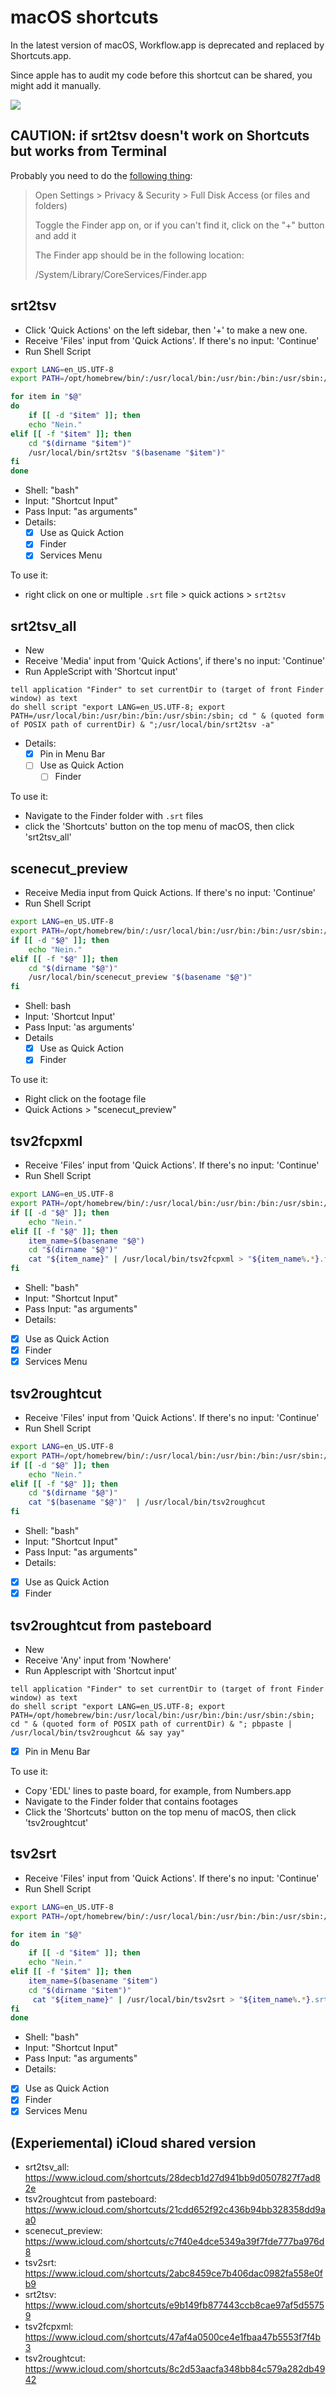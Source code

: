 # macOS shortcuts

In the latest version of macOS, Workflow.app is deprecated and replaced by Shortcuts.app.

Since apple has to audit my code before this shortcut can be shared, you might add it manually.

![](https://raw.githubusercontent.com/scateu/tsv_edl.vim/main/screenshots/shortcuts.png)

## CAUTION: if srt2tsv doesn't work on Shortcuts but works from Terminal

Probably you need to do the [following thing](https://discussions.apple.com/thread/255210852?sortBy=best):

>    Open Settings > Privacy & Security > Full Disk Access (or files and folders)
>
>    Toggle the Finder app on, or if you can't find it, click on the "+" button and add it
>
>    The Finder app should be in the following location:
>
>    /System/Library/CoreServices/Finder.app

## srt2tsv
 - Click 'Quick Actions' on the left sidebar, then '+' to make a new one.
 - Receive 'Files' input from 'Quick Actions'.  If there's no input: 'Continue'
 - Run Shell Script

```bash
export LANG=en_US.UTF-8
export PATH=/opt/homebrew/bin/:/usr/local/bin:/usr/bin:/bin:/usr/sbin:/sbin

for item in "$@"
do
    if [[ -d "$item" ]]; then
	echo "Nein."
elif [[ -f "$item" ]]; then
    cd "$(dirname "$item")"
	/usr/local/bin/srt2tsv "$(basename "$item")"
fi
done
```

 - Shell: "bash"
 - Input: "Shortcut Input"
 - Pass Input: "as arguments"
 - Details:
   - [X] Use as Quick Action
    - [X] Finder
    - [X] Services Menu

To use it:
 - right click on one or multiple `.srt` file > quick actions > `srt2tsv`

## srt2tsv\_all

 - New
 - Receive 'Media' input from 'Quick Actions', if there's no input: 'Continue'
 - Run AppleScript with 'Shortcut input'

```applescript
tell application "Finder" to set currentDir to (target of front Finder window) as text
do shell script "export LANG=en_US.UTF-8; export PATH=/usr/local/bin:/usr/bin:/bin:/usr/sbin:/sbin; cd " & (quoted form of POSIX path of currentDir) & ";/usr/local/bin/srt2tsv -a"
```

 - Details:
    - [X] Pin in Menu Bar
    - [ ] Use as Quick Action
      - [ ] Finder

To use it:
 - Navigate to the Finder folder with `.srt` files
 - click the 'Shortcuts' button on the top menu of macOS, then click 'srt2tsv\_all'

## scenecut\_preview

 - Receive Media input from Quick Actions. If there's no input: 'Continue'
 - Run Shell Script

```bash
export LANG=en_US.UTF-8
export PATH=/opt/homebrew/bin/:/usr/local/bin:/usr/bin:/bin:/usr/sbin:/sbin
if [[ -d "$@" ]]; then
	echo "Nein."
elif [[ -f "$@" ]]; then
    cd "$(dirname "$@")"
	/usr/local/bin/scenecut_preview "$(basename "$@")" 
fi
```
 - Shell: bash
 - Input: 'Shortcut Input'
 - Pass Input: 'as arguments'
 - Details
   - [X] Use as Quick Action
    - [X] Finder

To use it:
 - Right click on the footage file
 - Quick Actions > "scenecut\_preview"

## tsv2fcpxml 

 - Receive 'Files' input from 'Quick Actions'.  If there's no input: 'Continue'
 - Run Shell Script

```bash
export LANG=en_US.UTF-8
export PATH=/opt/homebrew/bin/:/usr/local/bin:/usr/bin:/bin:/usr/sbin:/sbin
if [[ -d "$@" ]]; then
	echo "Nein."
elif [[ -f "$@" ]]; then
    item_name=$(basename "$@")
    cd "$(dirname "$@")"
	cat "${item_name}" | /usr/local/bin/tsv2fcpxml > "${item_name%.*}.fcpxml"
fi
```

 - Shell: "bash"
 - Input: "Shortcut Input"
 - Pass Input: "as arguments"
 - Details:
  - [X] Use as Quick Action
   - [X] Finder
   - [X] Services Menu

## tsv2roughtcut

 - Receive 'Files' input from 'Quick Actions'.  If there's no input: 'Continue'
 - Run Shell Script

```bash
export LANG=en_US.UTF-8
export PATH=/opt/homebrew/bin/:/usr/local/bin:/usr/bin:/bin:/usr/sbin:/sbin
if [[ -d "$@" ]]; then
	echo "Nein."
elif [[ -f "$@" ]]; then
    cd "$(dirname "$@")"
	cat "$(basename "$@")"  | /usr/local/bin/tsv2roughcut
fi
```
 - Shell: "bash"
 - Input: "Shortcut Input"
 - Pass Input: "as arguments"
 - Details:
  - [X] Use as Quick Action
   - [X] Finder
## tsv2roughtcut from pasteboard

 - New
 - Receive 'Any' input from 'Nowhere'
 - Run Applescript with 'Shortcut input'

```applescript
tell application "Finder" to set currentDir to (target of front Finder window) as text
do shell script "export LANG=en_US.UTF-8; export PATH=/opt/homebrew/bin:/usr/local/bin:/usr/bin:/bin:/usr/sbin:/sbin; cd " & (quoted form of POSIX path of currentDir) & "; pbpaste | /usr/local/bin/tsv2roughcut && say yay"
```

 - [X] Pin in Menu Bar

To use it:
 - Copy 'EDL' lines to paste board, for example, from Numbers.app
 - Navigate to the Finder folder that contains footages
 - Click the 'Shortcuts' button on the top menu of macOS, then click 'tsv2roughtcut'

## tsv2srt

 - Receive 'Files' input from 'Quick Actions'.  If there's no input: 'Continue'
 - Run Shell Script

```bash
export LANG=en_US.UTF-8
export PATH=/opt/homebrew/bin/:/usr/local/bin:/usr/bin:/bin:/usr/sbin:/sbin

for item in "$@"
do
    if [[ -d "$item" ]]; then
	echo "Nein."
elif [[ -f "$item" ]]; then
    item_name=$(basename "$item")
    cd "$(dirname "$item")"
	 cat "${item_name}" | /usr/local/bin/tsv2srt > "${item_name%.*}.srt"
fi
done
```

 - Shell: "bash"
 - Input: "Shortcut Input"
 - Pass Input: "as arguments"
 - Details:
  - [X] Use as Quick Action
   - [X] Finder
   - [X] Services Menu

## (Experiemental) iCloud shared version

 - srt2tsv_all: https://www.icloud.com/shortcuts/28decb1d27d941bb9d0507827f7ad82e
 - tsv2roughtcut from pasteboard:  https://www.icloud.com/shortcuts/21cdd652f92c436b94bb328358dd9aa0
 - scenecut_preview: https://www.icloud.com/shortcuts/c7f40e4dce5349a39f7fde777ba976d8
 - tsv2srt:  https://www.icloud.com/shortcuts/2abc8459ce7b406dac0982fa558e0fb9
 - srt2tsv:  https://www.icloud.com/shortcuts/e9b149fb877443ccb8cae97af5d55759
 - tsv2fcpxml:   https://www.icloud.com/shortcuts/47af4a0500ce4e1fbaa47b5553f7f4b3
 - tsv2roughtcut: https://www.icloud.com/shortcuts/8c2d53aacfa348bb84c579a282db4942


